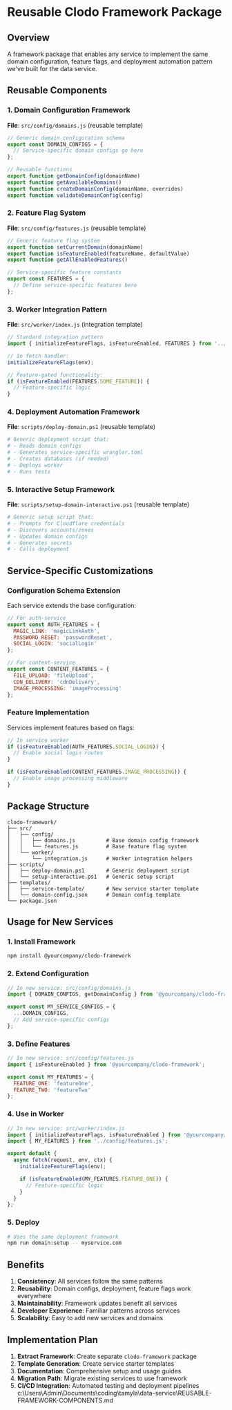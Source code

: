 # Reusable Clodo Framework Package

## Overview
A framework package that enables any service to implement the same domain configuration, feature flags, and deployment automation pattern we've built for the data service.

## Reusable Components

### 1. Domain Configuration Framework
**File**: `src/config/domains.js` (reusable template)

```javascript
// Generic domain configuration schema
export const DOMAIN_CONFIGS = {
  // Service-specific domain configs go here
};

// Reusable functions
export function getDomainConfig(domainName)
export function getAvailableDomains()
export function createDomainConfig(domainName, overrides)
export function validateDomainConfig(config)
```

### 2. Feature Flag System
**File**: `src/config/features.js` (reusable template)

```javascript
// Generic feature flag system
export function setCurrentDomain(domainName)
export function isFeatureEnabled(featureName, defaultValue)
export function getAllEnabledFeatures()

// Service-specific feature constants
export const FEATURES = {
  // Define service-specific features here
};
```

### 3. Worker Integration Pattern
**File**: `src/worker/index.js` (integration template)

```javascript
// Standard integration pattern
import { initializeFeatureFlags, isFeatureEnabled, FEATURES } from '../config/features.js';

// In fetch handler:
initializeFeatureFlags(env);

// Feature-gated functionality:
if (isFeatureEnabled(FEATURES.SOME_FEATURE)) {
  // Feature-specific logic
}
```

### 4. Deployment Automation Framework
**File**: `scripts/deploy-domain.ps1` (reusable template)

```powershell
# Generic deployment script that:
# - Reads domain configs
# - Generates service-specific wrangler.toml
# - Creates databases (if needed)
# - Deploys worker
# - Runs tests
```

### 5. Interactive Setup Framework
**File**: `scripts/setup-domain-interactive.ps1` (reusable template)

```powershell
# Generic setup script that:
# - Prompts for Cloudflare credentials
# - Discovers accounts/zones
# - Updates domain configs
# - Generates secrets
# - Calls deployment
```

## Service-Specific Customizations

### Configuration Schema Extension
Each service extends the base configuration:

```javascript
// For auth-service
export const AUTH_FEATURES = {
  MAGIC_LINK: 'magicLinkAuth',
  PASSWORD_RESET: 'passwordReset',
  SOCIAL_LOGIN: 'socialLogin'
};

// For content-service
export const CONTENT_FEATURES = {
  FILE_UPLOAD: 'fileUpload',
  CDN_DELIVERY: 'cdnDelivery',
  IMAGE_PROCESSING: 'imageProcessing'
};
```

### Feature Implementation
Services implement features based on flags:

```javascript
// In service worker
if (isFeatureEnabled(AUTH_FEATURES.SOCIAL_LOGIN)) {
  // Enable social login routes
}

if (isFeatureEnabled(CONTENT_FEATURES.IMAGE_PROCESSING)) {
  // Enable image processing middleware
}
```

## Package Structure

```
clodo-framework/
├── src/
│   ├── config/
│   │   ├── domains.js          # Base domain config framework
│   │   └── features.js         # Base feature flag system
│   └── worker/
│       └── integration.js      # Worker integration helpers
├── scripts/
│   ├── deploy-domain.ps1       # Generic deployment script
│   └── setup-interactive.ps1   # Generic setup script
├── templates/
│   ├── service-template/       # New service starter template
│   └── domain-config.json      # Domain config template
└── package.json
```

## Usage for New Services

### 1. Install Framework
```bash
npm install @yourcompany/clodo-framework
```

### 2. Extend Configuration
```javascript
// In new service: src/config/domains.js
import { DOMAIN_CONFIGS, getDomainConfig } from '@yourcompany/clodo-framework';

export const MY_SERVICE_CONFIGS = {
  ...DOMAIN_CONFIGS,
  // Add service-specific configs
};
```

### 3. Define Features
```javascript
// In new service: src/config/features.js
import { isFeatureEnabled } from '@yourcompany/clodo-framework';

export const MY_FEATURES = {
  FEATURE_ONE: 'featureOne',
  FEATURE_TWO: 'featureTwo'
};
```

### 4. Use in Worker
```javascript
// In new service: src/worker/index.js
import { initializeFeatureFlags, isFeatureEnabled } from '@yourcompany/clodo-framework';
import { MY_FEATURES } from '../config/features.js';

export default {
  async fetch(request, env, ctx) {
    initializeFeatureFlags(env);

    if (isFeatureEnabled(MY_FEATURES.FEATURE_ONE)) {
      // Feature-specific logic
    }
  }
};
```

### 5. Deploy
```bash
# Uses the same deployment framework
npm run domain:setup -- myservice.com
```

## Benefits

1. **Consistency**: All services follow the same patterns
2. **Reusability**: Domain configs, deployment, feature flags work everywhere
3. **Maintainability**: Framework updates benefit all services
4. **Developer Experience**: Familiar patterns across services
5. **Scalability**: Easy to add new services and domains

## Implementation Plan

1. **Extract Framework**: Create separate `clodo-framework` package
2. **Template Generation**: Create service starter templates
3. **Documentation**: Comprehensive setup and usage guides
4. **Migration Path**: Migrate existing services to use framework
5. **CI/CD Integration**: Automated testing and deployment pipelines</content>
<parameter name="filePath">c:\Users\Admin\Documents\coding\tamyla\data-service\REUSABLE-FRAMEWORK-COMPONENTS.md